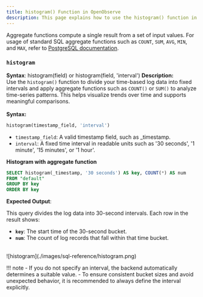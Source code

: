 ```yaml
---
title: histogram() Function in OpenObserve
description: This page explains how to use the histogram() function in OpenObserve to group time-based log data into fixed intervals for trend analysis. It includes syntax options with or without interval specification, use with aggregate functions such as COUNT(), and guidance on interpreting the result. A detailed example shows how logs are grouped into 30-second time buckets, along with the output format. 
---
```

Aggregate functions compute a single result from a set of input values. For usage of standard SQL aggregate functions such as `COUNT`, `SUM`, `AVG`, `MIN`, and `MAX`, refer to [PostgreSQL documentation](https://www.postgresql.org/docs/).


### `histogram`
**Syntax**: histogram(field) or histogram(field, 'interval')
**Description:** <br>
Use the `histogram()` function to divide your time-based log data into fixed intervals and apply aggregate functions such as `COUNT()` or `SUM()` to analyze time-series patterns. This helps visualize trends over time and supports meaningful comparisons.<br><br>
**Syntax:** <br>
```sql
histogram(timestamp_field, 'interval')
```

- `timestamp_field`: A valid timestamp field, such as _timestamp.
- `interval`: A fixed time interval in readable units such as '30 seconds', '1 minute', '15 minutes', or '1 hour'.

**Histogram with aggregate function** <br>
```sql
SELECT histogram(_timestamp, '30 seconds') AS key, COUNT(*) AS num
FROM "default"
GROUP BY key
ORDER BY key
```
**Expected Output**: <br>

This query divides the log data into 30-second intervals. 
Each row in the result shows:

- **`key`**: The start time of the 30-second bucket.
- **`num`**: The count of log records that fall within that time bucket.
<br>
![histogram](./images/sql-reference/histogram.png)

!!! note
    - If you do not specify an interval, the backend automatically determines a suitable value.
    - To ensure consistent bucket sizes and avoid unexpected behavior, it is recommended to always define the interval explicitly.

